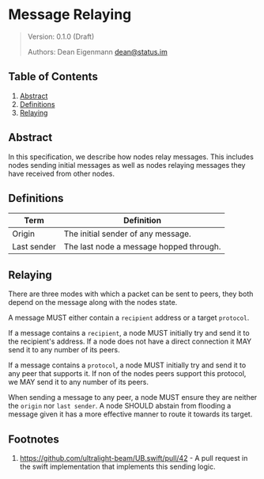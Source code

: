 # Message Relaying

> Version: 0.1.0 (Draft)
>
> Authors: Dean Eigenmann <dean@status.im>

## Table of Contents

1. [Abstract](#abstract)
2. [Definitions](#definitions)
3. [Relaying](#relaying)

## Abstract

In this specification, we describe how nodes relay messages. This includes nodes sending initial messages as well as nodes relaying messages they have received from other nodes.

## Definitions

| Term        | Definition                              |
| ----------- | --------------------------------------- |
| Origin      | The initial sender of any message.      |
| Last sender | The last node a message hopped through. |


## Relaying

There are three modes with which a packet can be sent to peers, they both depend on the message along with the nodes state.

A message MUST either contain a `recipient` address or a target `protocol`.

<!-- @TODO REFERENCE MESSAGE SPEC THAT WILL DEFINE RECIPIENT AND PROTOCOL -->

If a message contains a `recipient`, a node MUST initially try and send it to the recipient's address. If a node does not have a direct connection it MAY send it to any number of its peers.

If a message contains a `protocol`, a node MUST initially try and send it to any peer that supports it. If non of the nodes peers support this protocol, we MAY send it to any number of its peers.

When sending a message to any peer, a node MUST ensure they are neither the `origin` nor `last sender`. A node SHOULD abstain from flooding a message given it has a more effective manner to route it towards its target.

## Footnotes
1. <https://github.com/ultralight-beam/UB.swift/pull/42> - A pull request in the swift implementation that implements this sending logic.

<!-- @TODO THINK ABOUT TRANSMITTING SOME FORM OF ROUTE LIST SO WE NEVER SEND IT TO ANY PRIOR RECIPIENT -->

